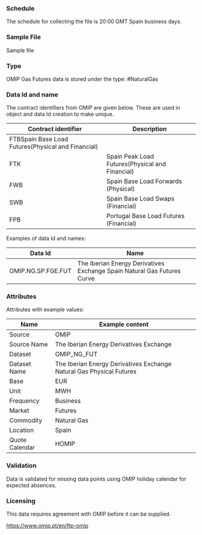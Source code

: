 ### Schedule

The schedule for collecting the file is 20:00 GMT Spain business days.

### Sample File

Sample file

### Type

OMIP Gas Futures data is stored under the type: #NaturalGas

### Data Id and name

The contract identifiers from OMIP are given below. These are used in object and data Id creation to make unique.

|Contract identifier|Description|
|-|-|
|FTBSpain Base Load Futures(Physical and Financial)|
|FTK|Spain Peak Load Futures(Physical and Financial)|
|FWB|Spain Base Load Forwards (Physical)|
|SWB|Spain Base Load Swaps (Financial)|
|FPB|Portugal Base Load Futures (Financial)|

Examples of data Id and names:

|Data Id|Name|
|-|-|
|OMIP.NG.SP.FGE.FUT|The Iberian Energy Derivatives Exchange Spain Natural Gas Futures Curve|

### Attributes

Attributes with example values:

|Name|Example content|
|-|-|
|Source|OMIP|
|Source Name|The Iberian Energy Derivatives Exchange|
|Dataset|OMIP_NG_FUT|
|Dataset Name|The Iberian Energy Derivatives Exchange Natural Gas Physical Futures|
|Base|EUR|
|Unit|MWH|
|Frequency|Business|
|Market|Futures|
|Commodity|Natural Gas|
|Location|Spain|
|Quote Calendar|HOMIP|

### Validation

Data is validated for missing data points using OMIP holiday calendar for expected absences.

### Licensing

This data requires agreement with OMIP before it can be supplied.

https://www.omip.pt/en/ftp-omip
